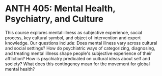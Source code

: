 # ANTH 405: Mental Health, Psychiatry, and Culture

This course explores mental illness as subjective experience, social process, key cultural symbol, and object of intervention and expert knowledge. Our questions include: Does mental illness vary across cultural and social settings? How do psychiatric ways of categorizing, diagnosing, and treating mental illness shape people's subjective experience of their affliction? How is psychiatry predicated on cultural ideas about self and society? What does this contingency mean for the movement for global mental health?